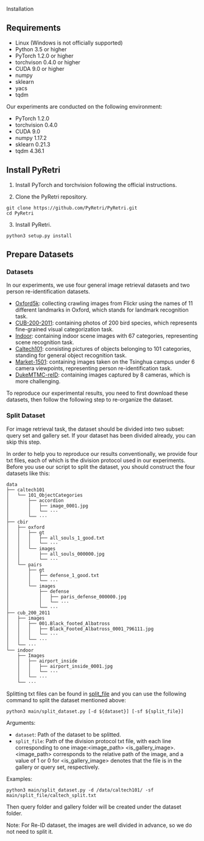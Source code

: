 Installation

## Requirements

- Linux (Windows is not officially supported)
- Python 3.5 or higher
- PyTorch 1.2.0 or higher
- torchvison 0.4.0 or higher
- CUDA 9.0 or higher
- numpy
- sklearn
- yacs
- tqdm

Our experiments are conducted on the following environment:

- PyTorch 1.2.0
- torchvision 0.4.0
- CUDA 9.0
- numpy 1.17.2
- sklearn 0.21.3
- tqdm 4.36.1

## Install PyRetri

1. Install PyTorch and torchvision following the official instructions. 

2. Clone the PyRetri repository.

```she
git clone https://github.com/PyRetri/PyRetri.git
cd PyRetri
```

3. Install PyRetri.

```shell
python3 setup.py install
```

## Prepare Datasets

### Datasets

In our experiments, we use four general image retrieval datasets and two person re-identification datasets.

- [Oxford5k](https://www.robots.ox.ac.uk/~vgg/data/oxbuildings/): collecting crawling images from Flickr using the names of 11 different landmarks in Oxford, which stands for landmark recognition task.
- [CUB-200-2011](http://www.vision.caltech.edu/visipedia/CUB-200-2011.html): containing photos of 200 bird species, which represents fine-grained visual categorization task.
- [Indoor](http://web.mit.edu/torralba/www/indoor.html): containing indoor scene images with 67 categories, representing scene recognition task.
- [Caltech101](http://www.vision.caltech.edu/Image_Datasets/Caltech101/): consisting pictures of objects belonging to 101 categories, standing for general object recognition task.
- [Market-1501](http://www.liangzheng.com.cn/Project/project_reid.html): containing images taken on the Tsinghua campus under 6 camera viewpoints, representing person re-identification task.
- [DukeMTMC-reID](https://drive.google.com/file/d/1jjE85dRCMOgRtvJ5RQV9-Afs-2_5dY3O/view): containing images captured by 8 cameras, which is more challenging.

To reproduce our experimental results, you need to first download these datasets, then follow the following step to re-organize the dataset.

### Split Dataset

For image retrieval task, the dataset should be divided into two subset: query set and gallery set. If your dataset has been divided already, you can skip this step.

In order to help you to reproduce our results conventionally, we provide four txt files, each of which is the division protocol used in our experiments. Before you use our script to split the dataset,  you should construct the four datasets like this:

```shell
data
├── caltech101
│   └── 101_ObjectCategories
│       ├── accordion
│       │   ├── image_0001.jpg
│       │   └── ··· 
│       └── ···  
├── cbir
│   ├── oxford
│   │   ├── gt
│   │   │   ├── all_souls_1_good.txt
│   │   │   └── ··· 
│   │   └── images
│   │       ├── all_souls_000000.jpg
│   │       └── ··· 
│   └── pairs
│       ├── gt
│       │   ├── defense_1_good.txt
│       │   └── ··· 
│       └── images
│           ├── defense
│           │   ├── paris_defense_000000.jpg
│           │   └── ··· 
│           └── ··· 
├── cub_200_2011
│   ├── images
│   │   ├── 001.Black_footed_Albatross
│   │   │   ├── Black_Footed_Albatross_0001_796111.jpg
│   │   │   └── ··· 
│   │   └── ···
│   └── ···
└── indoor
    ├── Images
    │ 	├── airport_inside
    │ 	│   ├── airport_inside_0001.jpg
    │ 	│   └── ··· 
    │   └── ···
    └── ···

```

Splitting txt files can be found in [split_file](../main/split_file) and you can use the following command to split the dataset mentioned above:

```shell
python3 main/split_dataset.py [-d ${dataset}] [-sf ${split_file}]
```

Arguments:

- `dataset`: Path of the dataset to be splitted.
- `split_file`: Path of the division protocol txt file, with each line corresponding to one image:<image_path> <is_gallery_image>. <image_path> corresponds to the relative path of the image, and a value of 1 or 0 for <is_gallery_image> denotes that the file is in the gallery or query set, respectively.

Examples:

```shell
python3 main/split_dataset.py -d /data/caltech101/ -sf main/split_file/caltech_split.txt
```

Then query folder and gallery folder will be created under the dataset folder.

Note: For Re-ID dataset, the images are well divided in advance, so we do not need to split it.
